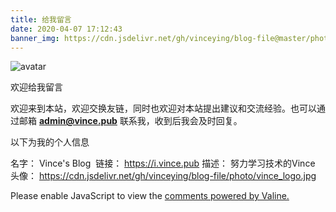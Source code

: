 ```yaml
---
title: 给我留言
date: 2020-04-07 17:12:43
banner_img: https://cdn.jsdelivr.net/gh/vinceying/blog-file@master/photo/home.jpg
---
```

  <div class="about-avatar">
    <img src="https://cdn.jsdelivr.net/gh/vinceying/blog-file/photo/vince_logo.jpg" srcset="/img/loading.gif"
     class="img-fluid z-depth-1"
     alt="avatar">
  </div>
  <p class="note note-primary">欢迎给我留言</p>

  欢迎来到本站，欢迎交换友链，同时也欢迎对本站提出建议和交流经验。也可以通过邮箱 **[admin@vince.pub](mailto:admin@vince.pub)** 联系我，收到后我会及时回复。

  <p class="note note-success">以下为我的个人信息</p>


名字： Vince's Blog 
链接： https://i.vince.pub
描述： 努力学习技术的Vince
头像： https://cdn.jsdelivr.net/gh/vinceying/blog-file/photo/vince_logo.jpg


<div id="vcomments"></div>
  <script defer src="https://cdn.staticfile.org/valine/1.4.14/Valine.min.js" ></script>

  <script type="text/javascript">
    var oldLoadVa = window.onload;
    window.onload = function () {
      oldLoadVa && oldLoadVa();

      new Valine({
        el: "#vcomments",
        app_id: "DUOV5j8BiO7vBmQQThJ1FdG9-gzGzoHsz",
        app_key: "ozEYAytxrQVKfng2pSzcp2wl",
        placeholder: "说点什么(已经开启邮箱提醒)",
        path: window.location.pathname,
        avatar: "retro",
        meta: ["nick","mail","link"],
        pageSize: "10",
        lang: "zh-CN",
        highlight: true,
        recordIP: false,
        serverURLs: "",
      });
    };
  </script>
  <noscript>Please enable JavaScript to view the <a href="https://valine.js.org" target="_blank" rel="nofollow noopener noopener">comments
      powered by Valine.</a></noscript>


 </div>
